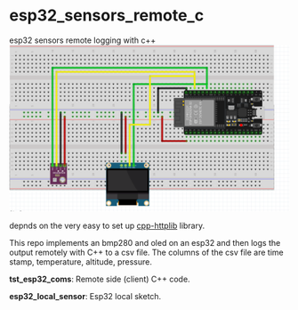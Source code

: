 # esp32_sensors_remote_c
esp32 sensors remote logging with c++
![circuit_diagram](https://github.com/jonathanrandall/esp32_sensors_remote_c/blob/main/circuit_diagram.png)

depnds on the very easy to set up [cpp-httplib](https://github.com/yhirose/cpp-httplib) library. 

This repo implements an bmp280 and oled on an esp32 and then logs the output remotely with C++ to a csv file.
The columns of the csv file are time stamp, temperature, altitude, pressure.

__tst_esp32_coms__: Remote side (client) C++ code.

__esp32_local_sensor__: Esp32 local sketch.



